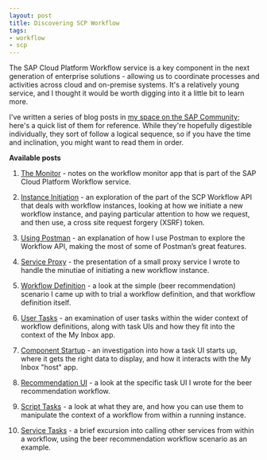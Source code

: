 ```yaml
---
layout: post
title: Discovering SCP Workflow
tags:
- workflow
- scp
---
```


The SAP Cloud Platform Workflow service is a key component in the next generation of enterprise solutions - allowing us to coordinate processes and activities across cloud and on-premise systems. It's a relatively young service, and I thought it would be worth digging into it a little bit to learn more.

I've written a series of blog posts in [my space on the SAP Community](https://people.sap.com/dj.adams); here's a quick list of them for reference. While they're hopefully digestible individually, they sort of follow a logical sequence, so if you have the time and inclination, you might want to read them in order.

**Available posts**

1. [The Monitor](https://blogs.sap.com/2018/01/08/discovering-scp-workflow-the-monitor/) - notes on the workflow monitor app that is part of the SAP Cloud Platform Workflow service.

2. [Instance Initiation](https://blogs.sap.com/2018/01/14/discovering-scp-workflow-instance-initiation/) - an exploration of the part of the SCP Workflow API that deals with workflow instances, looking at how we initiate a new workflow instance, and paying particular attention to how we request, and then use, a cross site request forgery (XSRF) token.

3. [Using Postman](https://blogs.sap.com/2018/01/16/discovering-scp-workflow-using-postman/) - an explanation of how I use Postman to explore the Workflow API, making the most of some of Postman’s great features.

4. [Service Proxy](https://blogs.sap.com/2018/01/17/discovering-scp-workflow-service-proxy/) - the presentation of a small proxy service I wrote to handle the minutiae of initiating a new workflow instance.

5. [Workflow Definition](https://blogs.sap.com/2018/01/18/discovering-scp-workflow-workflow-definition/) - a look at the simple (beer recommendation) scenario I came up with to trial a workflow definition, and that workflow definition itself.

6. [User Tasks](https://blogs.sap.com/2018/01/20/discovering-scp-workflow-user-tasks/) - an examination of user tasks within the wider context of workflow definitions, along with task UIs and how they fit into the context of the My Inbox app.

7. [Component Startup](https://blogs.sap.com/2018/01/22/discovering-scp-workflow-component-startup/) - an investigation into how a task UI starts up, where it gets the right data to display, and how it interacts with the My Inbox "host" app.

8. [Recommendation UI](https://blogs.sap.com/2018/01/24/discovering-scp-workflow-recommendation-ui/) - a look at the specific task UI I wrote for the beer recommendation workflow.

9. [Script Tasks](https://blogs.sap.com/2018/01/26/discovering-scp-workflow-script-tasks/) - a look at what they are, and how you can use them to manipulate the context of a workflow from within a running instance.

10. [Service Tasks](https://blogs.sap.com/2018/01/29/discovering-scp-workflow-service-tasks/) - a brief excursion into calling other services from within a workflow, using the beer recommendation workflow scenario as an example. 
